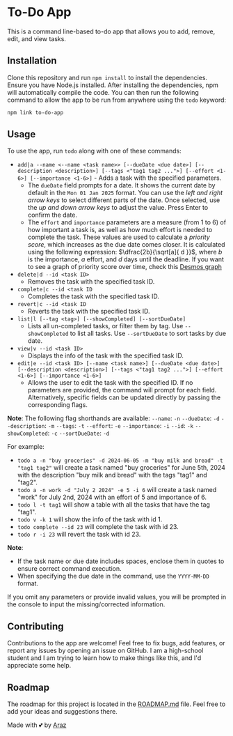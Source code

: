 # To-Do App

This is a command line-based to-do app that allows you to add, remove, edit, and view tasks.

## Installation

Clone this repository and run `npm install` to install the dependencies. Ensure you have Node.js installed.
After installing the dependencies, npm will automatically compile the code. You can then run the following command to allow the app to be run from anywhere using the `todo` keyword:

```sh
npm link to-do-app
```

## Usage

To use the app, run `todo` along with one of these commands:

* `add|a --name <--name <task name>> [--dueDate <due date>] [--description <description>] [--tags <"tag1 tag2 ...">] [--effort <1-6>] [--importance <1-6>]` - Adds a task with the specified parameters.
  * The `dueDate` field prompts for a date. It shows the current date by default in the `Mon 01 Jan 2025` format. You can use the *left and right arrow keys* to select different parts of the date. Once selected, use the *up and down arrow keys* to adjust the value. Press Enter to confirm the date.
  * The `effort` and `importance` parameters are a measure (from 1 to 6) of how important a task is, as well as how much effort is needed to complete the task. These values are used to calculate a *priority score*, which increases as the due date comes closer. It is calculated using the following expression: $\dfrac{2b}{\sqrt[a]{ d }}$, where $b$ is the importance, $a$ effort, and $d$ days until the deadline. If you want to see a graph of priority score over time, check this [Desmos graph](https://www.desmos.com/calculator/tawrfjp6m4)
* `delete|d --id <task ID>`
  * Removes the task with the specified task ID.
* `complete|c --id <task ID`
  * Completes the task with the specified task ID.
* `revert|c --id <task ID`
  * Reverts the task with the specified task ID.
* `list|l [--tag <tag>] [--showCompleted] [--sortDueDate]`
  * Lists all un-completed tasks, or filter them by tag. Use `--showCompleted` to list all tasks. Use `--sortDueDate` to sort tasks by due date.
* `view|v --id <task ID>`
  * Displays the info of the task with the specified task ID.
* `edit|e --id <task ID> [--name <task name>] [--dueDate <due date>] [--description <description>] [--tags <"tag1 tag2 ...">] [--effort <1-6>] [--importance <1-6>]`
  * Allows the user to edit the task with the specified ID. If no parameters are provided, the command will prompt for each field. Alternatively, specific fields can be updated directly by passing the corresponding flags.

**Note**: The following flag shorthands are available:
`--name`: `-n`
`--dueDate`: `-d`
`--description`: `-m`
`--tags`: `-t`
`--effort`: `-e`
`--importance`: `-i`
`--id`: `-k`
`--showCompleted`: `-c`
`--sortDueDate`: `-d`

For example:

* `todo a -n "buy groceries" -d 2024-06-05 -m "buy milk and bread" -t "tag1 tag2"` will create a task named "buy groceries" for June 5th, 2024 with the description "buy milk and bread" with the tags "tag1" and "tag2".
* `todo a -n work -d "July 2 2024" -e 5 -i 6` will create a task named "work" for July 2nd, 2024 with an effort of 5 and importance of 6.
* `todo l -t tag1` will show a table with all the tasks that have the tag "tag1".
* `todo v -k 1` will show the info of the task with id 1.
* `todo complete --id 23` will complete the task with id 23.
* `todo r -i 23` will revert the task with id 23.

**Note**:

* If the task name or due date includes spaces, enclose them in quotes to ensure correct command execution.
* When specifying the due date in the command, use the `YYYY-MM-DD` format.

If you omit any parameters or provide invalid values, you will be prompted in the console to input the missing/corrected information.

## Contributing

Contributions to the app are welcome! Feel free to fix bugs, add features, or report any issues by opening an issue on GitHub. I am a high-school student and I am trying to learn how to make things like this, and I'd appreciate some help.

## Roadmap

The roadmap for this project is located in the [ROADMAP.md](ROADMAP.md) file. Feel free to add your ideas and suggestions there.

Made with 💕 by [Araz](https://github.com/ArazEstprit)
